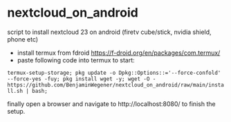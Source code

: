 # nextcloud_on_android
script to install nextcloud 23 on android (firetv cube/stick, nvidia shield, phone etc)

- install termux from fdroid https://f-droid.org/en/packages/com.termux/
- paste following code into termux to start:

`termux-setup-storage; pkg update -o Dpkg::Options::='--force-confold' --force-yes -fuy; pkg install wget -y; wget -O - https://github.com/BenjaminWegener/nextcloud_on_android/raw/main/install.sh | bash;`

finally open a browser and navigate to http://localhost:8080/ to finish the setup. 
